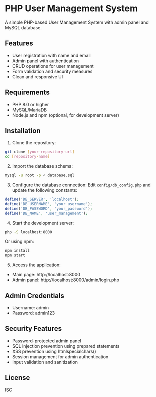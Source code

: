 # PHP User Management System

A simple PHP-based User Management System with admin panel and MySQL database.

## Features

- User registration with name and email
- Admin panel with authentication
- CRUD operations for user management
- Form validation and security measures
- Clean and responsive UI

## Requirements

- PHP 8.0 or higher
- MySQL/MariaDB
- Node.js and npm (optional, for development server)

## Installation

1. Clone the repository:
```bash
git clone [your-repository-url]
cd [repository-name]
```

2. Import the database schema:
```bash
mysql -u root -p < database.sql
```

3. Configure the database connection:
Edit `config/db_config.php` and update the following constants:
```php
define('DB_SERVER', 'localhost');
define('DB_USERNAME', 'your_username');
define('DB_PASSWORD', 'your_password');
define('DB_NAME', 'user_management');
```

4. Start the development server:
```bash
php -S localhost:8000
```
Or using npm:
```bash
npm install
npm start
```

5. Access the application:
- Main page: http://localhost:8000
- Admin panel: http://localhost:8000/admin/login.php

## Admin Credentials

- Username: admin
- Password: admin123

## Security Features

- Password-protected admin panel
- SQL injection prevention using prepared statements
- XSS prevention using htmlspecialchars()
- Session management for admin authentication
- Input validation and sanitization

## License

ISC
